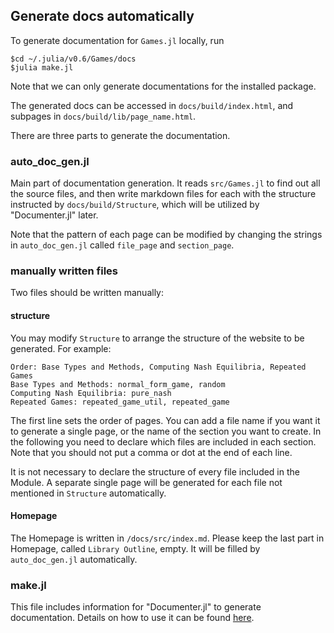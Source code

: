 ## Generate docs automatically

To generate documentation for `Games.jl` locally, run

```
$cd ~/.julia/v0.6/Games/docs
$julia make.jl
```

Note that we can only generate documentations for the installed package.

The generated docs can be accessed in `docs/build/index.html`, and subpages in
`docs/build/lib/page_name.html`.

There are three parts to generate the documentation.

### auto_doc_gen.jl

Main part of documentation generation. It reads `src/Games.jl` to find
out all the source files, and then write markdown files for each with
the structure instructed by `docs/build/Structure`, which will be utilized
by "Documenter.jl" later.

Note that the pattern of each page can be modified by changing the
strings in `auto_doc_gen.jl` called `file_page` and `section_page`.

### manually written files

Two files should be written manually:

#### structure

You may modify `Structure` to arrange the structure of the website to be generated.
For example:

```
Order: Base Types and Methods, Computing Nash Equilibria, Repeated Games
Base Types and Methods: normal_form_game, random
Computing Nash Equilibria: pure_nash
Repeated Games: repeated_game_util, repeated_game
```

The first line sets the order of pages. You can add a file name if you want it to
generate a single page, or the name of the section you want to create. In the following
you need to declare which files are included in each section. Note that you should not
put a comma or dot at the end of each line.

It is not necessary to declare the structure of every file included in the Module.
A separate single page will be generated for each file not mentioned in `Structure` automatically.

#### Homepage

The Homepage is written in `/docs/src/index.md`. Please keep the last part in Homepage,
called `Library Outline`, empty. It will be filled by `auto_doc_gen.jl` automatically.

### make.jl

This file includes information for "Documenter.jl" to generate documentation.
Details on how to use it can be found [here](https://juliadocs.github.io/Documenter.jl/stable/man/guide.html#Output-formats-1).
